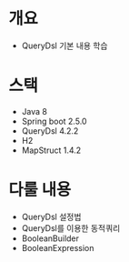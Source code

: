 # 개요

- QueryDsl 기본 내용 학습

# 스택

- Java 8
- Spring boot 2.5.0
- QueryDsl 4.2.2
- H2
- MapStruct 1.4.2

# 다룰 내용

- QueryDsl 설정법
- QueryDsl를 이용한 동적쿼리
- BooleanBuilder
- BooleanExpression
